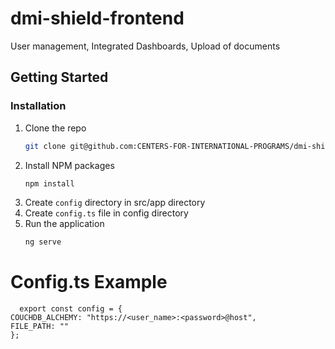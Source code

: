 # dmi-shield-frontend
User management, Integrated Dashboards, Upload of documents


## Getting Started

### Installation

1. Clone the repo
    ```sh
    git clone git@github.com:CENTERS-FOR-INTERNATIONAL-PROGRAMS/dmi-shield-frontend.git
    ```
2. Install NPM packages
    ```sh
    npm install
    ```
3. Create `config` directory in src/app directory
4. Create `config.ts` file in config directory
5. Run the application
    ```sh
    ng serve
    ```

# Config.ts Example
  ```
    export const config = {
COUCHDB_ALCHEMY: "https://<user_name>:<password>@host",
FILE_PATH: ""
};
  ```


